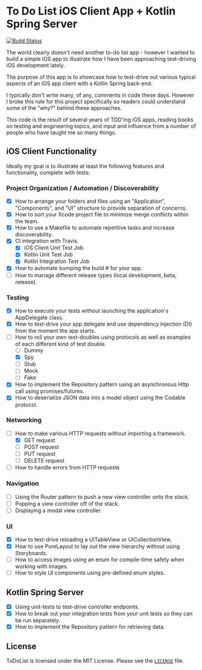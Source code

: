 # To Do List iOS Client App + Kotlin Spring Server

[![Build Status](https://travis-ci.org/derekleerock/ToDoList.svg?branch=master)](https://travis-ci.org/derekleerock/ToDoList)

The world clearly doesn't need another to-do list app - however I wanted to build a simple iOS app to illustrate how I have been approaching test-driving iOS development lately.

The purpose of this app is to showcase how to test-drive out various typical aspects of an iOS app client with a Kotlin Spring back-end.

I typically don't write many, of any, comments in code these days. However I broke this rule for this project specifically so readers could understand some of the "why?" behind these approaches.

This code is the result of several years of TDD'ing iOS apps, reading books on testing and engineering topics, and input and influence from a number of people who have taught me so many things.

## iOS Client Functionality
Ideally my goal is to illustrate at least the following features and functionality, complete with tests:

### Project Organization / Automation / Discoverability
- [x] How to arrange your folders and files using an "Application", "Components", and "UI" structure to provide separation of concerns.
- [x] How to sort your Xcode project file to minimize merge conflicts within the team.
- [x] How to use a Makefile to automate repetitive tasks and increase discoverability.
- [x] CI integration with Travis.
  - [x] iOS Client Unit Test Job
  - [x] Kotlin Unit Test Job
  - [x] Kotlin Integration Test Job
- [x] How to automate bumping the build # for your app.
- [ ] How to manage different release types (local development, beta, release).

### Testing
- [x] How to execute your tests without launching the application's AppDelegate class.
- [x] How to test-drive your app delegate and use dependency injection (DI) from the moment the app starts.
- [ ] How to roll your own test-doubles using protocols as well as examples of each different kind of test double.
  - [ ] Dummy
  - [x] Spy
  - [ ] Stub
  - [ ] Mock
  - [ ] Fake
- [x] How to implement the Repository pattern using an asynchronous Http call using promises/futures.
- [x] How to deserialize JSON data into a model object using the Codable protocol.

### Networking
- [ ] How to make various HTTP requests without importing a framework.
  - [x] GET request
  - [ ] POST request
  - [ ] PUT request
  - [ ] DELETE request
- [ ] How to handle errors from HTTP requests

### Navigation
- [ ] Using the Router pattern to push a new view controller onto the stack.
- [ ] Popping a view controller off of the stack.
- [ ] Displaying a modal view controller.

### UI
- [x] How to test-drive reloading a UITableView or UICollectionView.
- [x] How to use PureLayout to lay out the view hierarchy without using Storyboards.
- [ ] How to access images using an enum for compile-time safety when working with images.
- [ ] How to style UI components using pre-defined enum styles.

## Kotlin Spring Server
- [x] Using unit-tests to test-drive controller endpoints.
- [x] How to break out your integration tests from your unit tests so they can be run separately.
- [x] How to implement the Repository pattern for retrieving data.

## License
ToDoList is licensed under the MIT License. Please see the [`LICENSE`](https://github.com/derekleerock/ToDoList/blob/master/LICENSE) file.
